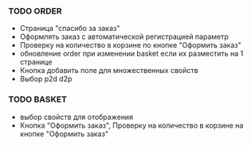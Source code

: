 ### TODO ORDER
* Страница "спасибо за заказ"
* Оформлять заказ с автоматической регистрацией параметр
* Проверку на количество в корзине по кнопке "Оформить заказ"
* обновление order при изменении basket если их разместить на 1 странице
* Кнопка добавить поле для множественных свойств
* Выбор p2d  d2p

### TODO BASKET
* выбор свойств для отображения
* Кнопка "Оформить заказ", Проверку на количество в корзине на кнопке "Оформить заказ"
